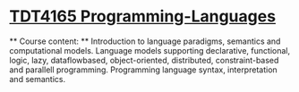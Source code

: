 # [TDT4165 Programming-Languages](https://www.ntnu.edu/studies/courses/TDT4165#tab=omEmnet)

** Course content: **
Introduction to language paradigms, semantics and computational models.
Language models supporting declarative, functional, logic, lazy, dataflowbased, object-oriented, distributed, constraint-based and parallell programming.
Programming language syntax, interpretation and semantics.
